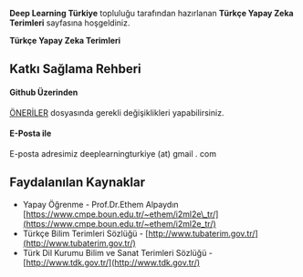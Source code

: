 **Deep Learning Türkiye** topluluğu tarafından hazırlanan **Türkçe Yapay Zeka Terimleri** sayfasına hoşgeldiniz.

**Türkçe Yapay Zeka Terimleri** 

## Katkı Sağlama Rehberi
#### Github Üzerinden
[ÖNERİLER](https://github.com/deeplearningturkiye/turkce-yapay-zeka-terimleri/blob/master/oneriler.md) dosyasında gerekli değişiklikleri yapabilirsiniz.

#### E-Posta ile
E-posta adresimiz deeplearningturkiye (at) gmail . com

## Faydalanılan Kaynaklar

* Yapay Öğrenme - Prof.Dr.Ethem Alpaydın [https://www.cmpe.boun.edu.tr/~ethem/i2ml2e\_tr/](https://www.cmpe.boun.edu.tr/~ethem/i2ml2e_tr/)
* Türkçe Bilim Terimleri Sözlüğü - [http://www.tubaterim.gov.tr/](http://www.tubaterim.gov.tr/)
* Türk Dil Kurumu Bilim ve Sanat Terimleri Sözlüğü - [http://www.tdk.gov.tr/](http://www.tdk.gov.tr/)



